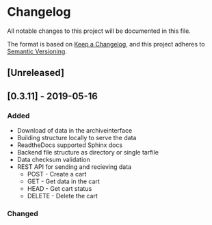 # Changelog
All notable changes to this project will be documented in this file.

The format is based on [Keep a Changelog](https://keepachangelog.com/en/1.0.0/),
and this project adheres to [Semantic Versioning](https://semver.org/spec/v2.0.0.html).

## [Unreleased]

## [0.3.11] - 2019-05-16
### Added
- Download of data in the archiveinterface
- Building structure locally to serve the data
- ReadtheDocs supported Sphinx docs
- Backend file structure as directory or single tarfile
- Data checksum validation
- REST API for sending and recieving data
  - POST - Create a cart
  - GET - Get data in the cart
  - HEAD - Get cart status
  - DELETE - Delete the cart

### Changed
